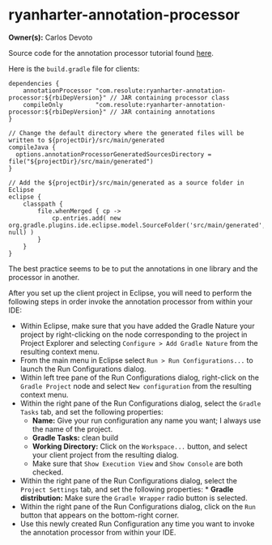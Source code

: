 # ryanharter-annotation-processor

**Owner(s):** Carlos Devoto

Source code for the annotation processor tutorial found [here](https://www.youtube.com/watch?v=IPlDL4EsY08).

Here is the ``build.gradle`` file for clients:

```
dependencies {
    annotationProcessor "com.resolute:ryanharter-annotation-processor:${rbiDepVersion}" // JAR containing processor class
    compileOnly         "com.resolute:ryanharter-annotation-processor:${rbiDepVersion}" // JAR containing annotations 
}

// Change the default directory where the generated files will be written to ${projectDir}/src/main/generated
compileJava {
  options.annotationProcessorGeneratedSourcesDirectory = file("${projectDir}/src/main/generated")
}

// Add the ${projectDir}/src/main/generated as a source folder in Eclipse
eclipse {
    classpath {
        file.whenMerged { cp ->
            cp.entries.add( new org.gradle.plugins.ide.eclipse.model.SourceFolder('src/main/generated', null) )
        }
    }
}
```
The best practice seems to be to put the annotations in one library and the processor in another.

After you set up the client project in Eclipse, you will need to perform the following steps in order invoke the annotation processor from within your IDE:

  * Within Eclipse, make sure that you have added the Gradle Nature your project by right-clicking on the node corresponding to the project in Project Explorer and selecting ``Configure > Add Gradle Nature`` from the resulting context menu.
  * From the main menu in Eclipse select ``Run > Run Configurations...`` to launch the Run Configurations dialog.
  * Within left tree pane of the Run Configurations dialog, right-click on the ``Gradle Project`` node and select ``New configuration`` from the resulting context menu.
  * Within the right pane of the Run Configurations dialog, select the ``Gradle Tasks`` tab, and set the following properties:
    * **Name:** Give your run configuration any name you want; I always use the name of the project.
    * **Gradle Tasks:** clean build
    * **Working Directory:** Click on the ``Workspace...`` button, and select your client project from the resulting dialog.
    * Make sure that ``Show Execution View`` and ``Show Console`` are both checked.
  *  Within the right pane of the Run Configurations dialog, select the ``Project Settings`` tab, and set the following properties:
    * **Gradle distribution:** Make sure the ``Gradle Wrapper`` radio button is selected.
  * Within the right pane of the Run Configurations dialog, click on the ``Run`` button that appears on the bottom-right corner.
  * Use this newly created Run Configuration any time you want to invoke the annotation processor from within your IDE.
  
  
        
